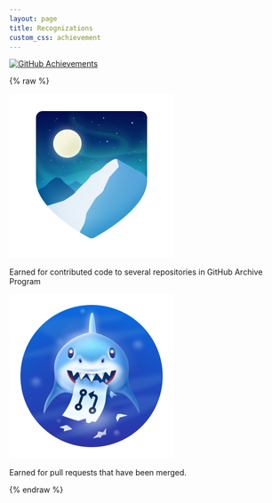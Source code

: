 ```yaml
---
layout: page
title: Recognizations
custom_css: achievement
---
```


[![GitHub Achievements](https://img.shields.io/badge/GitHub-Achievements-blue)](https://github.com/yourspraveen?tab=achievements)

{% raw %}
<div class="achievement">
  <img src="assets/img/arctic-code-vault-contributor-default.png" alt="Arctic Code Vault Contributor">
  <p>Earned for contributed code to several repositories in GitHub Archive Program</p>
</div>

<div class="achievement">
  <img src="assets/img/pull-shark-default.png" alt="Pull Shark">
  <p>Earned for pull requests that have been merged.
</p>
</div>
{% endraw %}